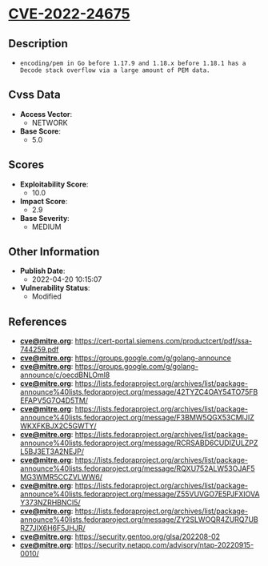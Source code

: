 
# [CVE-2022-24675](https://cert-portal.siemens.com/productcert/pdf/ssa-744259.pdf)

## Description

- `encoding/pem in Go before 1.17.9 and 1.18.x before 1.18.1 has a Decode stack overflow via a large amount of PEM data.`

## Cvss Data

- **Access Vector**:
  - NETWORK
- **Base Score**:
  - 5.0

## Scores

- **Exploitability Score**:
  - 10.0
- **Impact Score**:
  - 2.9
- **Base Severity**:
  - MEDIUM

## Other Information

- **Publish Date**:
  - 2022-04-20 10:15:07
- **Vulnerability Status**:
  - Modified

## References

- **cve@mitre.org**: https://cert-portal.siemens.com/productcert/pdf/ssa-744259.pdf
- **cve@mitre.org**: https://groups.google.com/g/golang-announce
- **cve@mitre.org**: https://groups.google.com/g/golang-announce/c/oecdBNLOml8
- **cve@mitre.org**: https://lists.fedoraproject.org/archives/list/package-announce%40lists.fedoraproject.org/message/42TYZC4OAY54TO75FBEFAPV5G7O4D5TM/
- **cve@mitre.org**: https://lists.fedoraproject.org/archives/list/package-announce%40lists.fedoraproject.org/message/F3BMW5QGX53CMIJIZWKXFKBJX2C5GWTY/
- **cve@mitre.org**: https://lists.fedoraproject.org/archives/list/package-announce%40lists.fedoraproject.org/message/RCRSABD6CUDIZULZPZL5BJ3ET3A2NEJP/
- **cve@mitre.org**: https://lists.fedoraproject.org/archives/list/package-announce%40lists.fedoraproject.org/message/RQXU752ALW53OJAF5MG3WMR5CCZVLWW6/
- **cve@mitre.org**: https://lists.fedoraproject.org/archives/list/package-announce%40lists.fedoraproject.org/message/Z55VUVGO7E5PJFXIOVAY373NZRHBNCI5/
- **cve@mitre.org**: https://lists.fedoraproject.org/archives/list/package-announce%40lists.fedoraproject.org/message/ZY2SLWOQR4ZURQ7UBRZ7JIX6H6F5JHJR/
- **cve@mitre.org**: https://security.gentoo.org/glsa/202208-02
- **cve@mitre.org**: https://security.netapp.com/advisory/ntap-20220915-0010/
